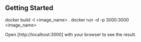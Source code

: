 
## Getting Started

docker build -t <image_name> .
docker run -d -p 3000:3000 <image_name>

Open [http://localhost:3000] with your browser to see the result.
